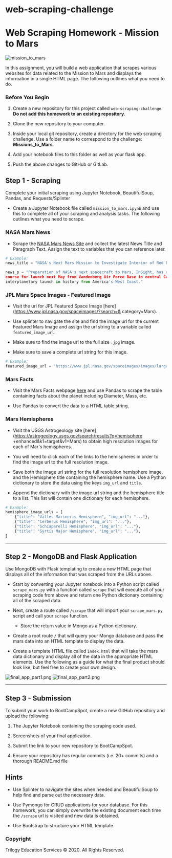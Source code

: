 # web-scraping-challenge
# Web Scraping Homework - Mission to Mars

![mission_to_mars](Images/mission_to_mars.png)

In this assignment, you will build a web application that scrapes various websites for data related
to the Mission to Mars and displays the information in a single HTML page. The following outlines 
what you need to do.

### Before You Begin

1. Create a new repository for this project called `web-scraping-challenge`. **Do not add this 
homework to an existing repository**.

2. Clone the new repository to your computer.

3. Inside your local git repository, create a directory for the web scraping challenge. Use a 
folder name to correspond to the challenge: **Missions_to_Mars**.

4. Add your notebook files to this folder as well as your flask app.

5. Push the above changes to GitHub or GitLab.

## Step 1 - Scraping

Complete your initial scraping using Jupyter Notebook, BeautifulSoup, Pandas, and Requests/Splinter

* Create a Jupyter Notebook file called `mission_to_mars.ipynb` and use this to complete all of 
your scraping and analysis tasks. The following outlines what you need to scrape.

### NASA Mars News

* Scrape the [NASA Mars News Site](https://mars.nasa.gov/news/) and collect the latest News Title 
and Paragraph Text. Assign the text to variables that you can reference later.

```python
# Example:
news_title = "NASA's Next Mars Mission to Investigate Interior of Red Planet"

news_p = "Preparation of NASA's next spacecraft to Mars, InSight, has ramped up this summer, on 
course for launch next May from Vandenberg Air Force Base in central California -- the first 
interplanetary launch in history from America's West Coast."
```

### JPL Mars Space Images - Featured Image

* Visit the url for JPL Featured Space Image [here](https://www.jpl.nasa.gov/spaceimages/?search=&
category=Mars).

* Use splinter to navigate the site and find the image url for the current Featured Mars Image and 
assign the url string to a variable called `featured_image_url`.

* Make sure to find the image url to the full size `.jpg` image.

* Make sure to save a complete url string for this image.

```python
# Example:
featured_image_url = 'https://www.jpl.nasa.gov/spaceimages/images/largesize/PIA16225_hires.jpg'
```

### Mars Facts

* Visit the Mars Facts webpage [here](https://space-facts.com/mars/) and use Pandas to scrape the 
table containing facts about the planet including Diameter, Mass, etc.

* Use Pandas to convert the data to a HTML table string.

### Mars Hemispheres

* Visit the USGS Astrogeology site [here](https://astrogeology.usgs.gov/search/results?q=hemisphere
+enhanced&k1=target&v1=Mars) to obtain high resolution images for each of Mar's hemispheres.

* You will need to click each of the links to the hemispheres in order to find the image url to the
full resolution image.

* Save both the image url string for the full resolution hemisphere image, and the Hemisphere title
containing the hemisphere name. Use a Python dictionary to store the data using the keys `img_url` 
and `title`.

* Append the dictionary with the image url string and the hemisphere title to a list. This list 
will contain one dictionary for each hemisphere.

```python
# Example:
hemisphere_image_urls = [
    {"title": "Valles Marineris Hemisphere", "img_url": "..."},
    {"title": "Cerberus Hemisphere", "img_url": "..."},
    {"title": "Schiaparelli Hemisphere", "img_url": "..."},
    {"title": "Syrtis Major Hemisphere", "img_url": "..."},
]
```

- - -

## Step 2 - MongoDB and Flask Application

Use MongoDB with Flask templating to create a new HTML page that displays all of the information 
that was scraped from the URLs above.

* Start by converting your Jupyter notebook into a Python script called `scrape_mars.py` with a 
function called `scrape` that will execute all of your scraping code from above and return one 
Python dictionary containing all of the scraped data.

* Next, create a route called `/scrape` that will import your `scrape_mars.py` script and call your
`scrape` function.

  * Store the return value in Mongo as a Python dictionary.

* Create a root route `/` that will query your Mongo database and pass the mars data into an HTML 
template to display the data.

* Create a template HTML file called `index.html` that will take the mars data dictionary and 
display all of the data in the appropriate HTML elements. Use the following as a guide for what the
final product should look like, but feel free to create your own design.

![final_app_part1.png](Images/final_app_part1.png)
![final_app_part2.png](Images/final_app_part2.png)

- - -

## Step 3 - Submission

To submit your work to BootCampSpot, create a new GitHub repository and upload the following:

1. The Jupyter Notebook containing the scraping code used.

2. Screenshots of your final application.

3. Submit the link to your new repository to BootCampSpot.

4. Ensure your repository has regular commits (i.e. 20+ commits) and a thorough README.md file

## Hints

* Use Splinter to navigate the sites when needed and BeautifulSoup to help find and parse out the 
necessary data.

* Use Pymongo for CRUD applications for your database. For this homework, you can simply overwrite 
the existing document each time the `/scrape` url is visited and new data is obtained.

* Use Bootstrap to structure your HTML template.

### Copyright

Trilogy Education Services © 2020. All Rights Reserved.
